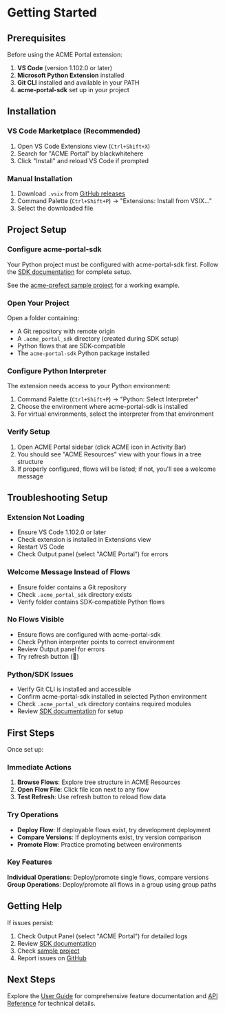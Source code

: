 # Getting Started

## Prerequisites

Before using the ACME Portal extension:

1. **VS Code** (version 1.102.0 or later)
2. **Microsoft Python Extension** installed
3. **Git CLI** installed and available in your PATH
4. **acme-portal-sdk** set up in your project

## Installation

### VS Code Marketplace (Recommended)

1. Open VS Code Extensions view (`Ctrl+Shift+X`)
2. Search for "ACME Portal" by blackwhitehere
3. Click "Install" and reload VS Code if prompted

### Manual Installation

1. Download `.vsix` from [GitHub releases](https://github.com/blackwhitehere/acme-portal/releases)
2. Command Palette (`Ctrl+Shift+P`) → "Extensions: Install from VSIX..."
3. Select the downloaded file

## Project Setup

### Configure acme-portal-sdk

Your Python project must be configured with acme-portal-sdk first. Follow the [SDK documentation](https://blackwhitehere.github.io/acme-portal-sdk/user/getting-started/#step-2-project-setup) for complete setup.

See the [acme-prefect sample project](https://github.com/blackwhitehere/acme-prefect/tree/main/.acme_portal_sdk) for a working example.

### Open Your Project

Open a folder containing:
- A Git repository with remote origin
- A `.acme_portal_sdk` directory (created during SDK setup)
- Python flows that are SDK-compatible
- The `acme-portal-sdk` Python package installed

### Configure Python Interpreter

The extension needs access to your Python environment:

1. Command Palette (`Ctrl+Shift+P`) → "Python: Select Interpreter"
2. Choose the environment where acme-portal-sdk is installed
3. For virtual environments, select the interpreter from that environment

### Verify Setup

1. Open ACME Portal sidebar (click ACME icon in Activity Bar)
2. You should see "ACME Resources" view with your flows in a tree structure
3. If properly configured, flows will be listed; if not, you'll see a welcome message

## Troubleshooting Setup

### Extension Not Loading
- Ensure VS Code 1.102.0 or later
- Check extension is installed in Extensions view
- Restart VS Code
- Check Output panel (select "ACME Portal") for errors

### Welcome Message Instead of Flows
- Ensure folder contains a Git repository
- Check `.acme_portal_sdk` directory exists
- Verify folder contains SDK-compatible Python flows

### No Flows Visible
- Ensure flows are configured with acme-portal-sdk
- Check Python interpreter points to correct environment
- Review Output panel for errors
- Try refresh button (🔄)

### Python/SDK Issues
- Verify Git CLI is installed and accessible
- Confirm acme-portal-sdk installed in selected Python environment
- Check `.acme_portal_sdk` directory contains required modules
- Review [SDK documentation](https://blackwhitehere.github.io/acme-portal-sdk/) for setup

## First Steps

Once set up:

### Immediate Actions
1. **Browse Flows**: Explore tree structure in ACME Resources
2. **Open Flow File**: Click file icon next to any flow
3. **Test Refresh**: Use refresh button to reload flow data

### Try Operations
- **Deploy Flow**: If deployable flows exist, try development deployment
- **Compare Versions**: If deployments exist, try version comparison
- **Promote Flow**: Practice promoting between environments

### Key Features
**Individual Operations**: Deploy/promote single flows, compare versions  
**Group Operations**: Deploy/promote all flows in a group using group paths

## Getting Help

If issues persist:
1. Check Output Panel (select "ACME Portal") for detailed logs
2. Review [SDK documentation](https://blackwhitehere.github.io/acme-portal-sdk/)
3. Check [sample project](https://github.com/blackwhitehere/acme-prefect)
4. Report issues on [GitHub](https://github.com/blackwhitehere/acme-portal/issues)

## Next Steps

Explore the [User Guide](user-guide.md) for comprehensive feature documentation and [API Reference](api-reference.md) for technical details.
